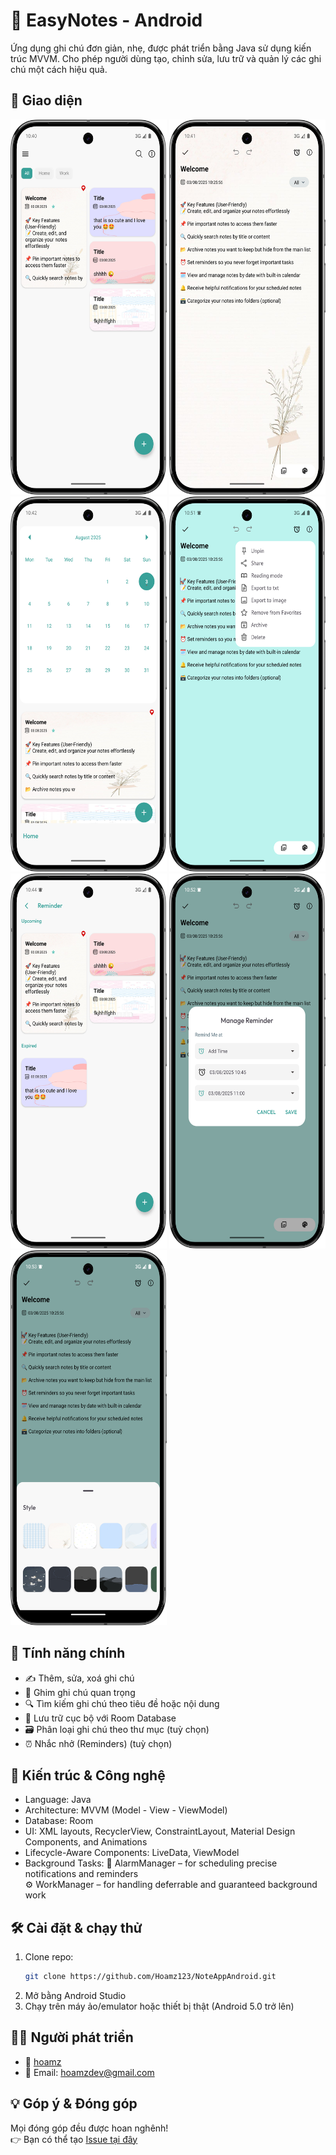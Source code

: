 # 📝 EasyNotes - Android

Ứng dụng ghi chú đơn giản, nhẹ, được phát triển bằng Java sử dụng kiến trúc MVVM. 
Cho phép người dùng tạo, chỉnh sửa, lưu trữ và quản lý các ghi chú một cách hiệu quả.

## 📱 Giao diện

<img src="screenshots/home.png" alt="Home" width="250" height="600" />
<img src="screenshots/edit.png" alt="Edit" width="250" height="600" />
<img src="screenshots/calendar.png" alt="Calendar" width="250" height="600" />
<img src="screenshots/more.png" alt="More option" width="250" height="600" />
<img src="screenshots/reminder.png" alt="Reminder" width="250" height="600" />
<img src="screenshots/reminder_1.png" alt="Set Reminder" width="250" height="600" />
<img src="screenshots/color.png" alt="Color Picker" width="250" height="600" />


## 🚀 Tính năng chính
- ✍️ Thêm, sửa, xoá ghi chú
- 📌 Ghim ghi chú quan trọng
- 🔍 Tìm kiếm ghi chú theo tiêu đề hoặc nội dung
- 📁 Lưu trữ cục bộ với Room Database
- 🗃️ Phân loại ghi chú theo thư mục (tuỳ chọn)
- ⏰ Nhắc nhở (Reminders) (tuỳ chọn)

## 🧱 Kiến trúc & Công nghệ
- Language: Java
- Architecture: MVVM (Model - View - ViewModel)
- Database: Room
- UI: XML layouts, RecyclerView, ConstraintLayout, Material Design Components, and Animations
- Lifecycle-Aware Components: LiveData, ViewModel
- Background Tasks:
🔔 AlarmManager – for scheduling precise notifications and reminders  
⚙️ WorkManager – for handling deferrable and guaranteed background work

## 🛠️ Cài đặt & chạy thử
1. Clone repo:
    ```bash
    git clone https://github.com/Hoamz123/NoteAppAndroid.git
    ```
2. Mở bằng Android Studio
3. Chạy trên máy ảo/emulator hoặc thiết bị thật (Android 5.0 trở lên)

## 🧑‍💻 Người phát triển
- 👤 [hoamz](https://github.com/Hoamz123)
- 📧 Email: hoamzdev@gmail.com

## 💡 Góp ý & Đóng góp
Mọi đóng góp đều được hoan nghênh!  
👉 Bạn có thể tạo [Issue tại đây](https://github.com/Hoamz123/NoteAppAndroid/issues)
